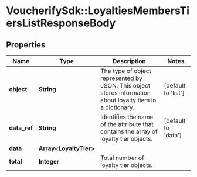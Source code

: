 # VoucherifySdk::LoyaltiesMembersTiersListResponseBody

## Properties

| Name | Type | Description | Notes |
| ---- | ---- | ----------- | ----- |
| **object** | **String** | The type of object represented by JSON. This object stores information about loyalty tiers in a dictionary. | [default to &#39;list&#39;] |
| **data_ref** | **String** | Identifies the name of the attribute that contains the array of loyalty tier objects. | [default to &#39;data&#39;] |
| **data** | [**Array&lt;LoyaltyTier&gt;**](LoyaltyTier.md) |  |  |
| **total** | **Integer** | Total number of loyalty tier objects. |  |

